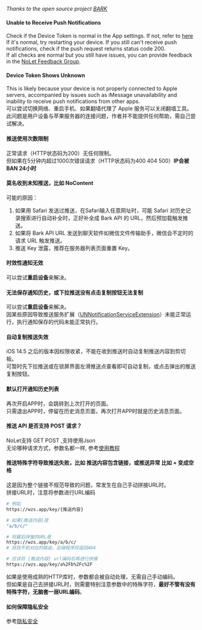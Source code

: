 
*Thanks to the open source project [BARK](https://github.com/Finb/Bark)*

#### Unable to Receive Push Notifications
Check if the Device Token is normal in the App settings. If not, refer to [here](#Device-Token-Shows-Unknown)<br/>
If it's normal, try restarting your device. If you still can't receive push notifications, check if the push request returns status code 200.<br/>
If all checks are normal but you still have issues, you can provide feedback in the [NoLet Feedback Group](https://t.me/PushToMe).

#### Device Token Shows Unknown
This is likely because your device is not properly connected to Apple servers, accompanied by issues such as iMessage unavailability and inability to receive push notifications from other apps.<br/>
可以尝试切换网络、重启手机、如果翻墙代理了 Apple 服务可以关闭翻墙工具。<br/>
此问题是用户设备与苹果服务器的连接问题，作者并不能提供任何帮助，需自己尝试解决。

#### 推送使用次数限制
正常请求（HTTP状态码为200）无任何限制。<br>
但如果在5分钟内超过1000次错误请求（HTTP状态码为400 404 500）<b>IP会被 BAN 24小时</b> 

#### 莫名收到未知推送，比如 NoContent
可能的原因：<br>
1. 如果用 Safari 发送过推送，在Safari输入任意网址时，可能 Safari 对历史记录搜索进行自动补全时，正好补全成 Bark API 的 URL，然后预加载触发推送。
2. 如果将 Bark API URL 发送到聊天软件如微信文件传输助手，微信会不定时的请求 URL 触发推送。
3. 推送 Key 泄露，推荐在服务器列表页面重置 Key。

#### 时效性通知无效 
可以尝试<b>重启设备</b>来解决。

#### 无法保存通知历史，或下拉推送没有点击复制按钮无法复制
可以尝试<b>重启设备</b>来解决。<br />
因某些原因导致推送服务扩展（[UNNotificationServiceExtension](https://developer.apple.com/documentation/usernotifications/unnotificationserviceextension)）未能正常运行，执行通知保存的代码未能正常执行。

#### 自动复制推送失效
iOS 14.5 之后的版本因权限收紧，不能在收到推送时自动复制推送内容到剪切板。<br/>
可暂时先下拉推送或在锁屏界面左滑推送点查看即可自动复制，或点击弹出的推送复制按钮。

#### 默认打开通知历史列表
再次开启APP时，会跳转到上次打开的页面。<br />
只需退出APP时，停留在历史消息页面，再次打开APP时就是历史消息页面。

#### 推送 API 是否支持 POST 请求？
NoLet支持 GET POST ,支持使用Json<br>
无论哪种请求方式，参数名都一样, 参考[使用教程](/tutorial#请求方式)

#### 推送特殊字符导致推送失败，比如 推送内容包含链接，或推送异常 比如 + 变成空格
这是因为整个链接不规范导致的问题，常发生在自己手动拼接URL时。<br>
拼接URL时，注意将参数进行URL编码 

```sh
# 例如
https://wzs.app/key/{推送内容}

# 如果{推送内容}是
"a/b/c/"

# 则最后拼接的URL是
https://wzs.app/key/a/b/c/
# 将找不到对应的路由，后端程序将返回404

# 应该将 {推送内容} url编码后再进行拼接
https://wzs.app/key/a%2Fb%2Fc%2F
```
如果是使用成熟的HTTP库时，参数都会被自动处理，无需自己手动编码。<br>
但如果是自己去拼接URL时，则需要特别注意参数中的特殊字符，**最好不管有没有特殊字符，无脑套一层URL编码**。

#### 如何保障隐私安全
参考[隐私安全](/privacy)
